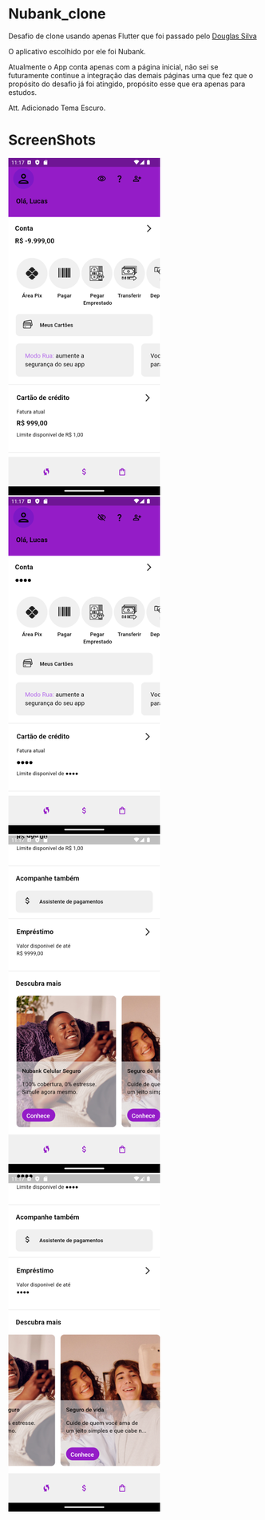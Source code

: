 # Nubank_clone

Desafio de clone usando apenas Flutter que foi passado pelo <a href="https://github.com/DouglasSilvar"> Douglas Silva</a>

O aplicativo escolhido por ele foi Nubank.

Atualmente o App conta apenas com a página inicial, não sei se futuramente continue a integração das demais páginas uma que fez que o propósito do desafio já foi atingido, propósito esse que era apenas para estudos.

Att. Adicionado Tema Escuro.

# ScreenShots
<img src="https://raw.githubusercontent.com/Casiati/my-portfolio/refs/heads/master/assets/nubank_clone/img1.png" width="304" height="676">
<img src="https://raw.githubusercontent.com/Casiati/my-portfolio/refs/heads/master/assets/nubank_clone/img2.png" width="304" height="676">
<img src="https://raw.githubusercontent.com/Casiati/my-portfolio/refs/heads/master/assets/nubank_clone/img3.png" width="304" height="676">
<img src="https://raw.githubusercontent.com/Casiati/my-portfolio/refs/heads/master/assets/nubank_clone/img4.png" width="304" height="676">
